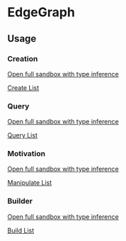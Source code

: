# EdgeGraph

## Usage

### Creation

[Open full sandbox with type inference](https://codesandbox.io/s/rimbu-sandbox-d4tbk?previewwindow=console&view=split&editorsize=65&codemirror=1&moduleview=1&module=/src/graph/edge/non-valued/create.ts ':target blank')

<!-- prettier-ignore-start -->
[Create List](https://codesandbox.io/embed/rimbu-sandbox-d4tbk?previewwindow=console&view=split&editorsize=65&codemirror=1&moduleview=1&module=/src/graph/edge/non-valued/create.ts ':include :type=iframe width=100% height=450px')
<!-- prettier-ignore-end -->

### Query

[Open full sandbox with type inference](https://codesandbox.io/s/rimbu-sandbox-d4tbk?previewwindow=console&view=split&editorsize=65&codemirror=1&moduleview=1&module=/src/graph/edge/non-valued/query.ts ':target blank')

<!-- prettier-ignore-start -->
[Query List](https://codesandbox.io/embed/rimbu-sandbox-d4tbk?previewwindow=console&view=split&editorsize=65&codemirror=1&moduleview=1&module=/src/graph/edge/non-valued/query.ts ':include :type=iframe width=100% height=450px')
<!-- prettier-ignore-end -->

### Motivation

[Open full sandbox with type inference](https://codesandbox.io/s/rimbu-sandbox-d4tbk?previewwindow=console&view=split&editorsize=65&codemirror=1&moduleview=1&module=/src/graph/edge/non-valued/motivation.ts ':target blank')

<!-- prettier-ignore-start -->
[Manipulate List](https://codesandbox.io/embed/rimbu-sandbox-d4tbk?previewwindow=console&view=split&editorsize=65&codemirror=1&moduleview=1&module=/src/graph/edge/non-valued/motivation.ts ':include :type=iframe width=100% height=450px')
<!-- prettier-ignore-end -->

### Builder

[Open full sandbox with type inference](https://codesandbox.io/s/rimbu-sandbox-d4tbk?previewwindow=console&view=split&editorsize=65&codemirror=1&moduleview=1&module=/src/graph/edge/non-valued/build.ts ':target blank')

<!-- prettier-ignore-start -->
[Build List](https://codesandbox.io/embed/rimbu-sandbox-d4tbk?previewwindow=console&view=split&editorsize=65&codemirror=1&moduleview=1&module=/src/graph/edge/non-valued/build.ts ':include :type=iframe width=100% height=450px')
<!-- prettier-ignore-end -->
